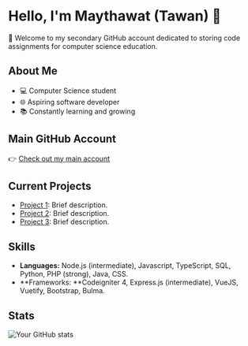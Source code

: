 # Hello, I'm Maythawat (Tawan) 👋

🚀 Welcome to my secondary GitHub account dedicated to storing code assignments for computer science education.

## About Me
- 💻 Computer Science student
- 🌐 Aspiring software developer
- 📚 Constantly learning and growing

## Main GitHub Account
👉 [Check out my main account](https://github.com/moking55)

## Current Projects
- [Project 1](link-to-repository): Brief description.
- [Project 2](link-to-repository): Brief description.
- [Project 3](link-to-repository): Brief description.

## Skills
- **Languages:** Node.js (intermediate), Javascript, TypeScript, SQL, Python, PHP (strong), Java, CSS.
- **Frameworks: **Codeigniter 4, Express.js (intermediate), VueJS, Vuetify, Bootstrap, Bulma.


## Stats
![Your GitHub stats](https://github-readme-stats.vercel.app/api?username=tawancsmju&show_icons=true&hide=prs&count_private=true&theme=dark)

